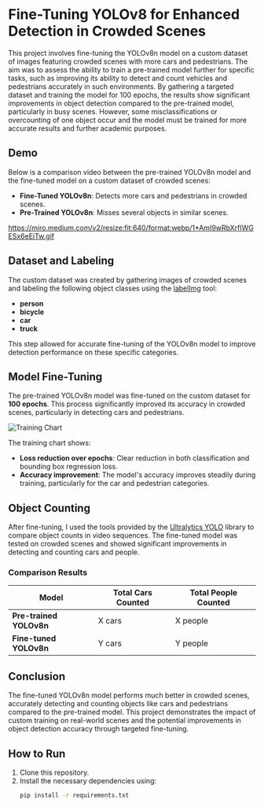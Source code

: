 # Fine-Tuning YOLOv8 for Enhanced Detection in Crowded Scenes

This project involves fine-tuning the YOLOv8n model on a custom dataset of images featuring crowded scenes with more cars and pedestrians. The aim was to assess the ability to train a pre-trained model further for specific tasks, such as improving its ability to detect and count vehicles and pedestrians accurately in such environments. By gathering a targeted dataset and training the model for 100 epochs, the results show significant improvements in object detection compared to the pre-trained model, particularly in busy scenes. However, some misclassifications or overcounting of one object occur and the model must be trained for more accurate results and further academic purposes.

## Demo
Below is a comparison video between the pre-trained YOLOv8n model and the fine-tuned model on a custom dataset of crowded scenes:

- **Fine-Tuned YOLOv8n**: Detects more cars and pedestrians in crowded scenes.
- **Pre-Trained YOLOv8n**: Misses several objects in similar scenes.

<!-- ![Fine-Tuned Model Result 1]("D:\AUT\Vision-Projects\More Accurate Object Counter\fine_tuned_yolov8n_video2.avi") -->
https://miro.medium.com/v2/resize:fit:640/format:webp/1*AmI9wRbXrfIWGESx6eEiTw.gif

## Dataset and Labeling
The custom dataset was created by gathering images of crowded scenes and labeling the following object classes using the [labelImg](https://github.com/tzutalin/labelImg) tool:

- **person**
- **bicycle**
- **car**
- **truck**

This step allowed for accurate fine-tuning of the YOLOv8n model to improve detection performance on these specific categories.

## Model Fine-Tuning
The pre-trained YOLOv8n model was fine-tuned on the custom dataset for **100 epochs**. This process significantly improved its accuracy in crowded scenes, particularly in detecting cars and pedestrians.

![Training Chart](training_chart_image_link_here)

The training chart shows:

- **Loss reduction over epochs**: Clear reduction in both classification and bounding box regression loss.
- **Accuracy improvement**: The model's accuracy improves steadily during training, particularly for the car and pedestrian categories.

## Object Counting
After fine-tuning, I used the tools provided by the [Ultralytics YOLO](https://github.com/ultralytics/yolov8) library to compare object counts in video sequences. The fine-tuned model was tested on crowded scenes and showed significant improvements in detecting and counting cars and people.

### Comparison Results

| Model                 | Total Cars Counted | Total People Counted |
|-----------------------|--------------------|----------------------|
| **Pre-trained YOLOv8n** | X cars             | X people             |
| **Fine-tuned YOLOv8n**  | Y cars             | Y people             |

## Conclusion
The fine-tuned YOLOv8n model performs much better in crowded scenes, accurately detecting and counting objects like cars and pedestrians compared to the pre-trained model. This project demonstrates the impact of custom training on real-world scenes and the potential improvements in object detection accuracy through targeted fine-tuning.

## How to Run

1. Clone this repository.
2. Install the necessary dependencies using:
   ```bash
   pip install -r requirements.txt
